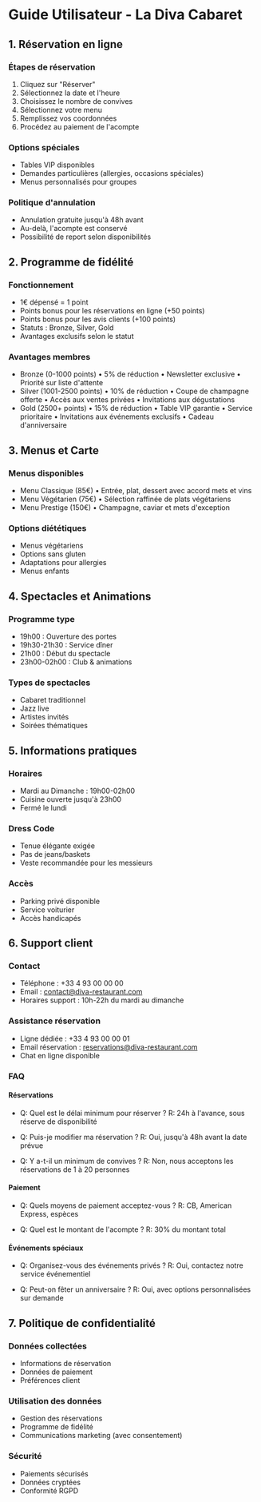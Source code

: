 # Guide Utilisateur - La Diva Cabaret

## 1. Réservation en ligne

### Étapes de réservation
1. Cliquez sur "Réserver"
2. Sélectionnez la date et l'heure
3. Choisissez le nombre de convives
4. Sélectionnez votre menu
5. Remplissez vos coordonnées
6. Procédez au paiement de l'acompte

### Options spéciales
- Tables VIP disponibles
- Demandes particulières (allergies, occasions spéciales)
- Menus personnalisés pour groupes

### Politique d'annulation
- Annulation gratuite jusqu'à 48h avant
- Au-delà, l'acompte est conservé
- Possibilité de report selon disponibilités

## 2. Programme de fidélité

### Fonctionnement
- 1€ dépensé = 1 point
- Points bonus pour les réservations en ligne (+50 points)
- Points bonus pour les avis clients (+100 points)
- Statuts : Bronze, Silver, Gold
- Avantages exclusifs selon le statut

### Avantages membres
- Bronze (0-1000 points)
  • 5% de réduction
  • Newsletter exclusive
  • Priorité sur liste d'attente
- Silver (1001-2500 points)
  • 10% de réduction
  • Coupe de champagne offerte
  • Accès aux ventes privées
  • Invitations aux dégustations
- Gold (2500+ points)
  • 15% de réduction
  • Table VIP garantie
  • Service prioritaire
  • Invitations aux événements exclusifs
  • Cadeau d'anniversaire

## 3. Menus et Carte

### Menus disponibles
- Menu Classique (85€)
  • Entrée, plat, dessert avec accord mets et vins
- Menu Végétarien (75€)
  • Sélection raffinée de plats végétariens
- Menu Prestige (150€)
  • Champagne, caviar et mets d'exception

### Options diététiques
- Menus végétariens
- Options sans gluten
- Adaptations pour allergies
- Menus enfants

## 4. Spectacles et Animations

### Programme type
- 19h00 : Ouverture des portes
- 19h30-21h30 : Service dîner
- 21h00 : Début du spectacle
- 23h00-02h00 : Club & animations

### Types de spectacles
- Cabaret traditionnel
- Jazz live
- Artistes invités
- Soirées thématiques

## 5. Informations pratiques

### Horaires
- Mardi au Dimanche : 19h00-02h00
- Cuisine ouverte jusqu'à 23h00
- Fermé le lundi

### Dress Code
- Tenue élégante exigée
- Pas de jeans/baskets
- Veste recommandée pour les messieurs

### Accès
- Parking privé disponible
- Service voiturier
- Accès handicapés

## 6. Support client

### Contact
- Téléphone : +33 4 93 00 00 00
- Email : contact@diva-restaurant.com
- Horaires support : 10h-22h du mardi au dimanche

### Assistance réservation
- Ligne dédiée : +33 4 93 00 00 01
- Email réservation : reservations@diva-restaurant.com
- Chat en ligne disponible

### FAQ
#### Réservations
- Q: Quel est le délai minimum pour réserver ?
  R: 24h à l'avance, sous réserve de disponibilité

- Q: Puis-je modifier ma réservation ?
  R: Oui, jusqu'à 48h avant la date prévue

- Q: Y a-t-il un minimum de convives ?
  R: Non, nous acceptons les réservations de 1 à 20 personnes

#### Paiement
- Q: Quels moyens de paiement acceptez-vous ?
  R: CB, American Express, espèces

- Q: Quel est le montant de l'acompte ?
  R: 30% du montant total

#### Événements spéciaux
- Q: Organisez-vous des événements privés ?
  R: Oui, contactez notre service événementiel

- Q: Peut-on fêter un anniversaire ?
  R: Oui, avec options personnalisées sur demande

## 7. Politique de confidentialité

### Données collectées
- Informations de réservation
- Données de paiement
- Préférences client

### Utilisation des données
- Gestion des réservations
- Programme de fidélité
- Communications marketing (avec consentement)

### Sécurité
- Paiements sécurisés
- Données cryptées
- Conformité RGPD